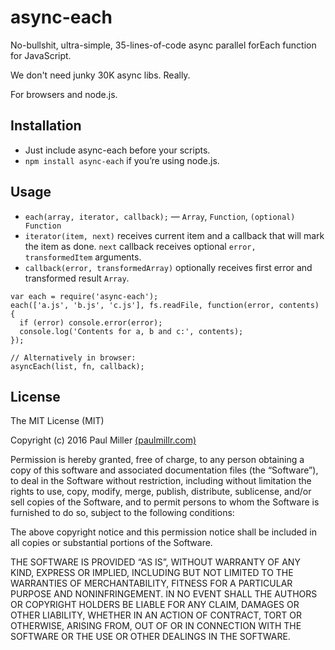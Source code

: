 <h1 id="async-each">async-each</h1>

<p>No-bullshit, ultra-simple, 35-lines-of-code async parallel forEach function for JavaScript.</p>

<p>We don't need junky 30K async libs. Really.</p>

<p>For browsers and node.js.</p>

<h2 id="installation">Installation</h2>

<ul>
<li>Just include async-each before your scripts.</li>
<li><code>npm install async-each</code> if you’re using node.js.</li>
</ul>

<h2 id="usage">Usage</h2>

<ul>
<li><code>each(array, iterator, callback);</code> — <code>Array</code>, <code>Function</code>, <code>(optional) Function</code></li>
<li><code>iterator(item, next)</code> receives current item and a callback that will mark the item as done. <code>next</code> callback receives optional <code>error, transformedItem</code> arguments.</li>
<li><code>callback(error, transformedArray)</code> optionally receives first error and transformed result <code>Array</code>.</li>
</ul>

<pre><code class="javascript">var each = require('async-each');
each(['a.js', 'b.js', 'c.js'], fs.readFile, function(error, contents) {
  if (error) console.error(error);
  console.log('Contents for a, b and c:', contents);
});

// Alternatively in browser:
asyncEach(list, fn, callback);
</code></pre>

<h2 id="license">License</h2>

<p>The MIT License (MIT)</p>

<p>Copyright (c) 2016 Paul Miller <a href="http://paulmillr.com">(paulmillr.com)</a></p>

<p>Permission is hereby granted, free of charge, to any person obtaining a copy
of this software and associated documentation files (the “Software”), to deal
in the Software without restriction, including without limitation the rights
to use, copy, modify, merge, publish, distribute, sublicense, and/or sell
copies of the Software, and to permit persons to whom the Software is
furnished to do so, subject to the following conditions:</p>

<p>The above copyright notice and this permission notice shall be included in
all copies or substantial portions of the Software.</p>

<p>THE SOFTWARE IS PROVIDED “AS IS”, WITHOUT WARRANTY OF ANY KIND, EXPRESS OR
IMPLIED, INCLUDING BUT NOT LIMITED TO THE WARRANTIES OF MERCHANTABILITY,
FITNESS FOR A PARTICULAR PURPOSE AND NONINFRINGEMENT. IN NO EVENT SHALL THE
AUTHORS OR COPYRIGHT HOLDERS BE LIABLE FOR ANY CLAIM, DAMAGES OR OTHER
LIABILITY, WHETHER IN AN ACTION OF CONTRACT, TORT OR OTHERWISE, ARISING FROM,
OUT OF OR IN CONNECTION WITH THE SOFTWARE OR THE USE OR OTHER DEALINGS IN
THE SOFTWARE.</p>
